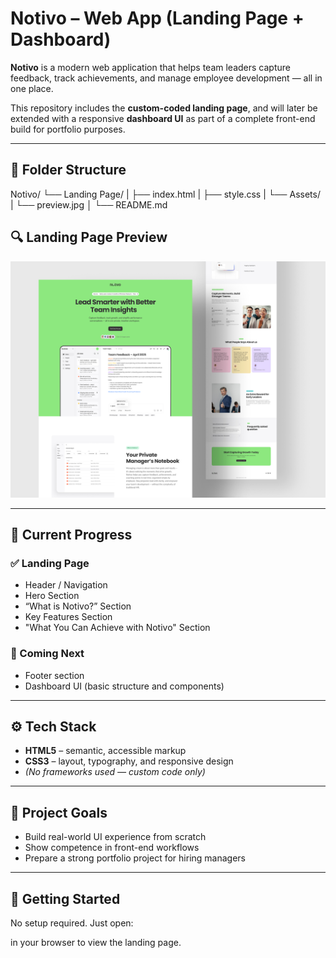 # Notivo – Web App (Landing Page + Dashboard)

**Notivo** is a modern web application that helps team leaders capture feedback, track achievements, and manage employee development — all in one place.

This repository includes the **custom-coded landing page**, and will later be extended with a responsive **dashboard UI** as part of a complete front-end build for portfolio purposes.

---

## 📁 Folder Structure

Notivo/
└── Landing Page/
|    ├── index.html
|    ├── style.css
|    └── Assets/
|       └── preview.jpg
│
└── README.md

## 🔍 Landing Page Preview

![Preview](Landing%20Page/Assets/preview.jpg)



---

## 📌 Current Progress

### ✅ Landing Page
- Header / Navigation
- Hero Section
- “What is Notivo?” Section
- Key Features Section
- "What You Can Achieve with Notivo" Section

### 🧪 Coming Next
- Footer section
- Dashboard UI (basic structure and components)

---

## ⚙️ Tech Stack

- **HTML5** – semantic, accessible markup  
- **CSS3** – layout, typography, and responsive design  
- *(No frameworks used — custom code only)*

---

## 🎯 Project Goals

- Build real-world UI experience from scratch  
- Show competence in front-end workflows  
- Prepare a strong portfolio project for hiring managers

---

## 🚀 Getting Started

No setup required. Just open:

in your browser to view the landing page.
